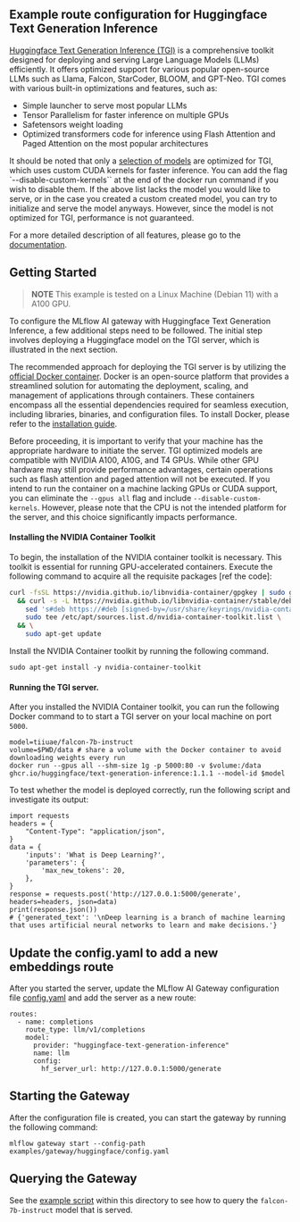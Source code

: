 ## Example route configuration for Huggingface Text Generation Inference

[Huggingface Text Generation Inference (TGI)](https://huggingface.co/docs/text-generation-inference/index) is a comprehensive toolkit designed for deploying and serving Large Language Models (LLMs) efficiently. It offers optimized support for various popular open-source LLMs such as Llama, Falcon, StarCoder, BLOOM, and GPT-Neo. TGI comes with various built-in optimizations and features, such as:

- Simple launcher to serve most popular LLMs
- Tensor Parallelism for faster inference on multiple GPUs
- Safetensors weight loading
- Optimized transformers code for inference using Flash Attention and Paged Attention on the most popular architectures

It should be noted that only a [selection of models](https://huggingface.co/docs/text-generation-inference/supported_models) are optimized for TGI, which uses custom CUDA kernels for faster inference. You can add the flag `--disable-custom-kernels`` at the end of the docker run command if you wish to disable them. If the above list lacks the model you would like to serve, or in the case you created a custom created model, you can try to initialize and serve the model anyways. However, since the model is not optimized for TGI, performance is not guaranteed.

For a more detailed description of all features, please go to the [documentation](https://huggingface.co/docs/text-generation-inference/index).

## Getting Started

> **NOTE** This example is tested on a Linux Machine (Debian 11) with a A100 GPU.

To configure the MLflow AI gateway with Huggingface Text Generation Inference, a few additional steps need to be followed. The initial step involves deploying a Huggingface model on the TGI server, which is illustrated in the next section.

The recommended approach for deploying the TGI server is by utilizing the [official Docker container](ghcr.io/huggingface/text-generation-inference:1.1.1). Docker is an open-source platform that provides a streamlined solution for automating the deployment, scaling, and management of applications through containers. These containers encompass all the essential dependencies required for seamless execution, including libraries, binaries, and configuration files. To install Docker, please refer to the [installation guide](https://docs.docker.com/get-docker/).

Before proceeding, it is important to verify that your machine has the appropriate hardware to initiate the server. TGI optimized models are compatible with NVIDIA A100, A10G, and T4 GPUs. While other GPU hardware may still provide performance advantages, certain operations such as flash attention and paged attention will not be executed. If you intend to run the container on a machine lacking GPUs or CUDA support, you can eliminate the `--gpus all` flag and include `--disable-custom-kernels`. However, please note that the CPU is not the intended platform for the server, and this choice significantly impacts performance.

#### Installing the NVIDIA Container Toolkit

To begin, the installation of the NVIDIA container toolkit is necessary. This toolkit is essential for running GPU-accelerated containers. Execute the following command to acquire all the requisite packages [ref the code]:

```sh
curl -fsSL https://nvidia.github.io/libnvidia-container/gpgkey | sudo gpg --dearmor -o /usr/share/keyrings/nvidia-container-toolkit-keyring.gpg \
  && curl -s -L https://nvidia.github.io/libnvidia-container/stable/deb/nvidia-container-toolkit.list | \
    sed 's#deb https://#deb [signed-by=/usr/share/keyrings/nvidia-container-toolkit-keyring.gpg] https://#g' | \
    sudo tee /etc/apt/sources.list.d/nvidia-container-toolkit.list \
  && \
    sudo apt-get update
```

Install the NVIDIA Container toolkit by running the following command.

```
sudo apt-get install -y nvidia-container-toolkit
```

#### Running the TGI server.

After you installed the NVIDIA Container toolkit, you can run the following Docker command to to start a TGI server on your local machine on port `5000`.

```
model=tiiuae/falcon-7b-instruct
volume=$PWD/data # share a volume with the Docker container to avoid downloading weights every run
docker run --gpus all --shm-size 1g -p 5000:80 -v $volume:/data ghcr.io/huggingface/text-generation-inference:1.1.1 --model-id $model
```

To test whether the model is deployed correctly, run the following script and investigate its output:

```
import requests
headers = {
    "Content-Type": "application/json",
}
data = {
    'inputs': 'What is Deep Learning?',
    'parameters': {
        'max_new_tokens': 20,
    },
}
response = requests.post('http://127.0.0.1:5000/generate', headers=headers, json=data)
print(response.json())
# {'generated_text': '\nDeep learning is a branch of machine learning that uses artificial neural networks to learn and make decisions.'}
```

## Update the config.yaml to add a new embeddings route

After you started the server, update the MLflow AI Gateway configuration file [config.yaml](config.yaml) and add the server as a new route:

```
routes:
  - name: completions
    route_type: llm/v1/completions
    model:
      provider: "huggingface-text-generation-inference"
      name: llm
      config:
        hf_server_url: http://127.0.0.1:5000/generate
```

## Starting the Gateway

After the configuration file is created, you can start the gateway by running the following command:

```
mlflow gateway start --config-path examples/gateway/huggingface/config.yaml
```

## Querying the Gateway

See the [example script](example.py) within this directory to see how to query the `falcon-7b-instruct` model that is served.
